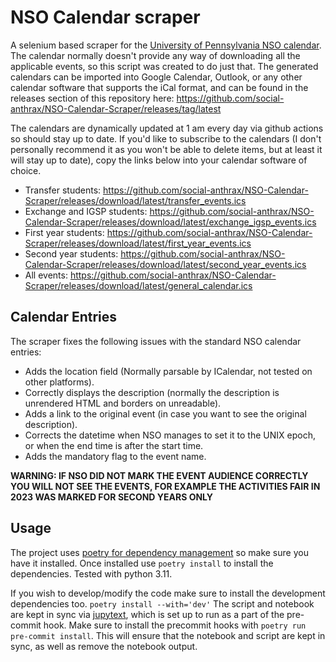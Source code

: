 # NSO Calendar scraper

A selenium based scraper for the [University of Pennsylvania NSO calendar](https://nso.upenn.edu/events/events-calendar/).
The calendar normally doesn't provide any way of downloading all the applicable events, so this script was created to do just that.
The generated calendars can be imported into Google Calendar, Outlook, or any other calendar software that supports the iCal format, and can be found in the releases section of this repository here: <https://github.com/social-anthrax/NSO-Calendar-Scraper/releases/tag/latest>

The calendars are dynamically updated at 1 am every day via github actions so should stay up to date. If you'd like to subscribe to the calendars (I don't personally recommend it as you won't be able to delete items, but at least it will stay up to date), copy the links below into your calendar software of choice.

- Transfer students: <https://github.com/social-anthrax/NSO-Calendar-Scraper/releases/download/latest/transfer_events.ics>
- Exchange and IGSP students: <https://github.com/social-anthrax/NSO-Calendar-Scraper/releases/download/latest/exchange_igsp_events.ics>
- First year students: <https://github.com/social-anthrax/NSO-Calendar-Scraper/releases/download/latest/first_year_events.ics>
- Second year students: <https://github.com/social-anthrax/NSO-Calendar-Scraper/releases/download/latest/second_year_events.ics>
- All events: <https://github.com/social-anthrax/NSO-Calendar-Scraper/releases/download/latest/general_calendar.ics>

## Calendar Entries

The scraper fixes the following issues with the standard NSO calendar entries:

- Adds the location field (Normally parsable by ICalendar, not tested on other platforms).
- Correctly displays the description (normally the description is unrendered HTML and borders on unreadable).
- Adds a link to the original event (in case you want to see the original description).
- Corrects the datetime when NSO manages to set it to the UNIX epoch, or when the end time is after the start time.
- Adds the mandatory flag to the event name.

**WARNING: IF NSO DID NOT MARK THE EVENT AUDIENCE CORRECTLY YOU WILL NOT SEE THE EVENTS, FOR EXAMPLE THE ACTIVITIES FAIR IN 2023 WAS MARKED FOR SECOND YEARS ONLY**

## Usage

The project uses [poetry for dependency management](https://python-poetry.org/) so make sure you have it installed.
Once installed use `poetry install` to install the dependencies. Tested with python 3.11.

If you wish to develop/modify the code make sure to install the development dependencies too.
`poetry install --with='dev'`
The script and notebook are kept in sync via [jupytext](https://jupytext.readthedocs.io/en/latest/), which is set up to run as a part of the pre-commit hook.
Make sure to install the precommit hooks with `poetry run pre-commit install`. This will ensure that the notebook and script are kept in sync, as well as remove the notebook output.
